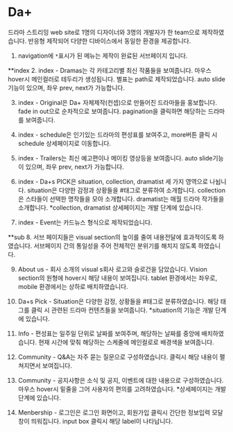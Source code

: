 # Da+

드라마 스트리밍 web site로 1명의 디자이너와 3명의 개발자가 한 team으로 제작하였습니다.
반응형 제작되어 다양한 디바이스에서 동일한 환경을 제공합니다.

1. navigation에 `*`표시가 된 메뉴는 제작이 완료된 서브페이지 입니다.

**index
2. index - Dramas는 각 카테고리별 최신 작품들을 보여줍니다.
마우스 hover시 메인컬러로 테두리가 생성됩니다. 별표는 path로 제작되었습니다.
auto slide기능이 있으며, 좌우 prev, next가 가능합니다.

3. index - Original은 Da+ 자체제작(컨셉)으로 만들어진 드라마들을 홍보합니다.
fade in out으로 순차적으로 보여줍니다.
pagination을 클릭하면 해당하는 드라마를 보여줍니다.

4. index - schedule은 인기있는 드라마의 편성표를 보여주고, more버튼 클릭 시 schedule 상세페이지로 이동합니다.

5. index - Trailers는 최신 예고편이나 메이킹 영상등을 보여줍니다.
auto slide기능이 있으며, 좌우 prev, next가 가능합니다.

6. index - Da+s PICK은 situation, collection, dramatist 세 가지 영역으로 나뉩니다.
situation은 다양한 감정과 상황들을 #태그로 분류하여 소개합니다.
collection은 스타들이 선택한 명작들을 모아 소개합니다.
dramatist는 매월 드라마 작가들을 소개합니다.
*collection, dramatist 상세페이지는 개발 단계에 있습니다.

7. index - Event는 카드뉴스 형식으로 제작되었습니다.

**sub
8. 서브 페이지들은 visual section의 높이를 줄여 내용전달에 효과적이도록 하였습니다.
서브페이지 간의 통일성을 주어 전체적인 분위기를 해치지 않도록 하였습니다.

9. About us - 회사 소개의 visual s회사 로고와 슬로건을 담았습니다. Vision section의 원형에 hover시 해당 내용이 보여집니다. 
tablet 환경에서는 좌우로, mobile 환경에서는 상하로 배치하였습니다.

10. Da+s Pick - Situation은 다양한 감정, 상황들을 #태그로 분류하였습니다.
해당 태그를 클릭 시 관련된 드라마 컨텐츠들을 보여줍니다.
*situation의 기능은 개발 단계에 있습니다.

11. Info - 편성표는 일주일 단위로 날짜를 보여주며, 해당하는 날짜를 중앙에 배치하였습니다.
현재 시간에 맞춰 해당하는 스케줄에 메인컬로로 배경색을 보여줍니다.

12. Community - Q&A는 자주 묻는 질문으로 구성하였습니다.
클릭시 해당 내용이 펼쳐지면서 보여집니다.

13. Community - 공지사항은 소식 및 공지, 이벤트에 대한 내용으로 구성하였습니다.
마우스 hover시 밑줄을 그어 사용자의 편의를 고려하였습니다.
*상세페이지는 개발 단계에 있습니다.

14. Menbership - 로그인은 로그인 화면이고, 회원가입 클릭시 간단한 정보입력 모달창이 띄워집니다.
input box 클릭시 해당 label이 나타납니다.
